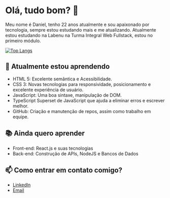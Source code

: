 # Olá, tudo bom? 👋

Meu nome é Daniel, tenho 22 anos atualmente e sou apaixonado por tecnologia, sempre estou estudando mais e me atualizando. Atualmente estou estudando na Labenu na Turma Integral Web Fullstack, estou no primeiro módulo.

[![Top Langs](https://github-readme-stats.vercel.app/api/top-langs/?username=devoliveira61&layout=compact)](https://github.com/anuraghazra/github-readme-stats)


## 🌱 Atualmente estou aprendendo

- HTML 5: Excelente semântica e Acessibilidade.
- CSS 3: Novas tecnologias para responsividade, posicionamento e excelente experiência de usuário.
- JavaScript: Uma boa sintaxe, manipulação de DOM.
- TypeScript Superset de JavaScript que ajuda a eliminar erros e escrever melhor.
- GitHub: Criação e manutenção de repos, assim como trabalho em equipe.

## 📚 Ainda quero aprender

- Front-end: React.js e suas tecnologias
- Back-end: Construção de APIs, NodeJS e Bancos de Dados

## 📫 Como entrar em contato comigo?

- [LinkedIn](https://www.linkedin.com/in/devdoliveira061/)
- [Email](mailto:devdoliveiradd@gmail.com)


